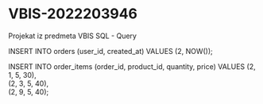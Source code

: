 # VBIS-2022203946
Projekat iz predmeta VBIS
SQL - Query



INSERT INTO orders (user_id, created_at)
VALUES (2, NOW());

INSERT INTO order_items (order_id, product_id, quantity, price)
VALUES
(2, 1, 5, 30),  
(2, 3, 5, 40),  
(2, 9, 5, 40);  
